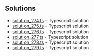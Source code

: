 

## Solutions

- [solution_274.ts](solution_274.ts) - Typescript solution
- [solution_275.ts](solution_275.ts) - Typescript solution
- [solution_276.ts](solution_276.ts) - Typescript solution
- [solution_277.ts](solution_277.ts) - Typescript solution
- [solution_278.ts](solution_278.ts) - Typescript solution
- [solution_279.ts](solution_279.ts) - Typescript solution
